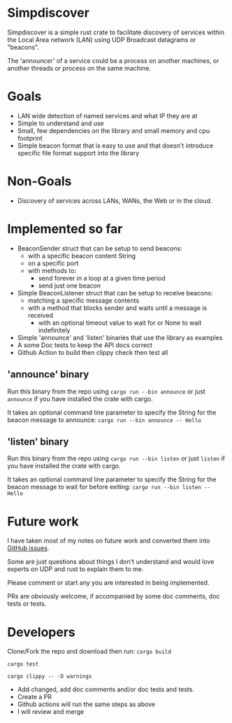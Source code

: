 # Simpdiscover

Simpdiscover is a simple rust crate to facilitate discovery of services within the Local Area network (LAN) 
using UDP Broadcast datagrams or "beacons".

The 'announcer' of a service could be a process on another machines, or another threads or process on the same machine.

# Goals
* LAN wide detection of named services and what IP they are at
* Simple to understand and use
* Small, few dependencies on the library and small memory and cpu footprint
* Simple beacon format that is easy to use and that doesn't introduce specific file format support into the library

# Non-Goals
* Discovery of services across LANs, WANs, the Web or in the cloud.
  
# Implemented so far
* BeaconSender struct that can be setup to send beacons:
  * with a specific beacon content String
  * on a specific port
  * with methods to:
    * send forever in a loop at a given time period
    * send just one beacon
* Simple BeaconListener struct that can be setup to receive beacons:
  * matching a specific message contents
  * with a method that blocks sender and waits until a message is received
    * with an optional timeout value to wait for or None to wait indefinitely
* Simple 'announce' and 'listen' binaries that use the library as examples
* A some Doc tests to keep the API docs correct
* Github Action to build then clippy check then test all

## 'announce' binary
Run this binary from the repo using `cargo run --bin announce` or just `announce` if you have installed the
crate with cargo.

It takes an optional command line parameter to specify the String for the beacon message to announce:
`cargo run --bin announce -- Hello`

## 'listen' binary
Run this binary from the repo using `cargo run --bin listen` or just `listen` if you have installed the
crate with cargo.

It takes an optional command line parameter to specify the String for the beacon message to wait for before exiting:
`cargo run --bin listen -- Hello`

# Future work
I have taken most of my notes on future work and converted them into [GitHub issues](https://github.com/andrewdavidmackenzie/simpdiscover/issues).

Some are just questions about things I don't understand and would love experts on UDP and rust to explain them to me.

Please comment or start any you are interested in being implemented.

PRs are obviously welcome, if accompanied by some doc comments, doc tests or tests.

# Developers
Clone/Fork the repo and download then run:
`cargo build`

`cargo test`

`cargo clippy -- -D warnings`

* Add changed, add doc comments and/or doc tests and tests.
* Create a PR
* Github actions will run the same steps as above
* I will review and merge